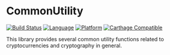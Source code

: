 # CommonUtility

[![Build Status](https://travis-ci.org/mryu87/CommonUtility.svg?branch=master)](https://travis-ci.org/mryu87/CommonUtility)
[![Language](https://img.shields.io/badge/swift-4-orange.svg)](https://swift.org)
[![Platform](https://img.shields.io/badge/platform-ios%20|%20macos-lightgrey.svg)](https://github.com/mryu87/CommonUtility)
[![Carthage Compatible](https://img.shields.io/badge/Carthage-compatible-green.svg?style=flat)](https://github.com/Carthage/Carthage)

This library provides several common utility functions related to cryptocurrencies and cryptography in general.
